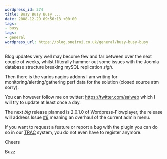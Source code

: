 ```yaml
--- 
wordpress_id: 374
title: Busy Busy Busy ...
date: 2008-12-29 09:56:13 +00:00
tags: 
- busy
tags: 
- general
wordpress_url: https://blog.oneiroi.co.uk/general/busy-busy-busy
---
```

Blog updates very well may become few and far between over the next couple of weeks, whilst I literally hammer out some issues with the Joomla database structure breaking mySQL replication *sigh*.

Then there is the varios nagios addons I am writing for monitoring/alerting/gathering perf data for the solution (closed source atm sorry).

You can however follow me on twitter: <a href="https://twitter.com/saiweb">https://twitter.com/saiweb</a> which I will try to update at least once a day.

The next *big* release planned is 2.0.1.0 of Wordpress-Flowplayer, the release will address Issue <a href="https://OFFLINE/saiweb/ticket/6">#6</a> meaning an overhaul of the current admin menu.

If you want to request a feature or report a bug with the plugin you can do so in our <a href="https://OFFLINE/saiweb/">TRAC</a> system, you do not even have to register anymore.

Cheers

Buzz

